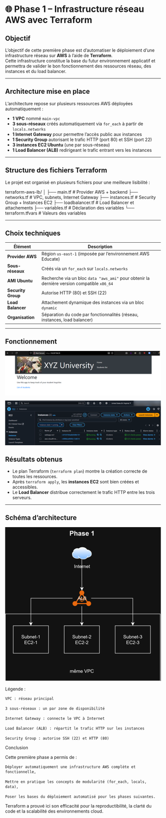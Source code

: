 # 🌐 Phase 1 – Infrastructure réseau AWS avec Terraform

## Objectif

L’objectif de cette première phase est d’automatiser le déploiement d’une infrastructure réseau sur **AWS** à l’aide de **Terraform**.  
Cette infrastructure constitue la base du futur environnement applicatif et permettra de valider le bon fonctionnement des ressources réseau, des instances et du load balancer.

---

## Architecture mise en place

L’architecture repose sur plusieurs ressources AWS déployées automatiquement :

- **1 VPC** nommé `main-vpc`
- **3 sous-réseaux** créés automatiquement via `for_each` à partir de `locals.networks`
- **1 Internet Gateway** pour permettre l’accès public aux instances
- **1 Security Group** autorisant le trafic HTTP (port 80) et SSH (port 22)
- **3 instances EC2 Ubuntu** (une par sous-réseau)
- **1 Load Balancer (ALB)** redirigeant le trafic entrant vers les instances

---

## Structure des fichiers Terraform

Le projet est organisé en plusieurs fichiers pour une meilleure lisibilité :

terraform-aws-lb/
│
├── main.tf # Provider AWS + backend
├── networks.tf # VPC, subnets, Internet Gateway
├── instances.tf # Security Group + Instances EC2
├── loadbalancer.tf # Load Balancer et attachements
├── variables.tf # Déclaration des variables
└── terraform.tfvars # Valeurs des variables


---

## Choix techniques

| Élément | Description |
|----------|-------------|
| **Provider AWS** | Région `us-east-1` (imposée par l’environnement AWS Educate) |
| **Sous-réseaux** | Créés via un `for_each` sur `locals.networks` |
| **AMI Ubuntu** | Recherche via un bloc `data "aws_ami"` pour obtenir la dernière version compatible `x86_64` |
| **Security Group** | Autorise HTTP (80) et SSH (22) |
| **Load Balancer** | Attachement dynamique des instances via un bloc `dynamic` |
| **Organisation** | Séparation du code par fonctionnalités (réseau, instances, load balancer) |

---

## Fonctionnement

![screen1](./screen1.png)

![screen2](./screen2.png)

##  Résultats obtenus

- Le plan Terraform (`terraform plan`) montre la création correcte de toutes les ressources.  
- Après `terraform apply`, les **instances EC2** sont bien créées et accessibles.  
- Le **Load Balancer** distribue correctement le trafic HTTP entre les trois serveurs.

---

##  Schéma d’architecture

![Schéma d’architecture de la phase 1](./phase1.png)

Légende :

    VPC : réseau principal

    3 sous-réseaux : un par zone de disponibilité

    Internet Gateway : connecte le VPC à Internet

    Load Balancer (ALB) : répartit le trafic HTTP sur les instances

    Security Group : autorise SSH (22) et HTTP (80)

 Conclusion

Cette première phase a permis de :

    Déployer automatiquement une infrastructure AWS complète et fonctionnelle,

    Mettre en pratique les concepts de modularité (for_each, locals, data),

    Poser les bases du déploiement automatisé pour les phases suivantes.

Terraform a prouvé ici son efficacité pour la reproductibilité, la clarté du code et la scalabilité des environnements cloud.
